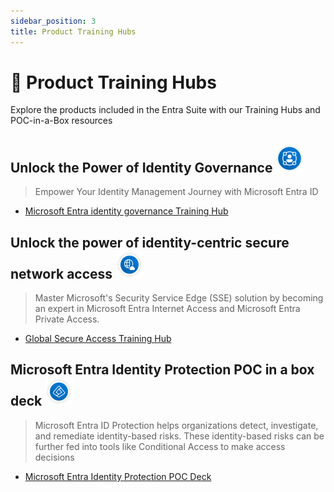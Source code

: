 ```yaml
---
sidebar_position: 3
title: Product Training Hubs
---
```

# 🏫 Product Training Hubs

Explore the products included in the Entra Suite with our Training Hubs and POC-in-a-Box resources

## Unlock the Power of Identity Governance ![igalogo](../images/IGALogo3.png)

> Empower Your Identity Management Journey with Microsoft Entra ID

- [Microsoft Entra identity governance Training Hub](https://aka.ms/entraidgovernancetraining)

## Unlock the power of identity-centric secure network access ![sselogo](../images/InternetAccesslogo2.png)

> Master Microsoft's Security Service Edge (SSE) solution by becoming an expert in Microsoft Entra Internet Access and Microsoft Entra Private Access.

- [Global Secure Access Training Hub](https://aka.ms/GlobalSecureAccessTraining)

## Microsoft Entra Identity Protection POC in a box deck ![idprotectionlogo](../images/Idprotectionlogo2.png)

> Microsoft Entra ID Protection helps organizations detect, investigate, and remediate identity-based risks. These identity-based risks can be further fed into tools like Conditional Access to make access decisions

- [Microsoft Entra Identity Protection POC Deck](../Assets/Entra_Suite_Microsoft_Identity_Protection_POC_in_a_Box.pptx)